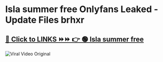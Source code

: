 
 # Isla summer free Onlyfans Leaked - Update Files brhxr

## <h2><a href="https://clipsfans.com/Isla_summer_free&ref=git">🔗 Click to LINKS ⏩⏩ 👉 🟢 Isla summer free </a></h2>

<a href="https://clipsfans.com/Isla_summer_free&ref=git" rel="nofollow" data-target="animated-image.originalLink"><img src="https://i.ibb.co.com/xMMVF88/686577567.gif" alt="Viral Video Original" style="max-width: 100%; display: inline-block;" data-target="animated-image.originalImage"></a>

